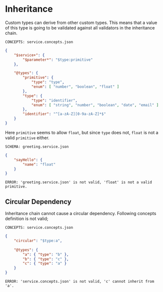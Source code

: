 # Inheritance

Custom types can derive from other custom types. This means that a value of this
type is going to be validated against all validators in the inheritance chain.

`CONCEPTS: service.concepts.json`

```json
{
    "$service+": {
        "$parameter*": "$type:primitive"
    },

    "@types": {
        "primitive": {
            "type": "type",
            "enum": [ "number", "boolean", "float" ]
        },
        "type": {
            "type": "identifier",
            "enum": [ "string", "number", "boolean", "date", "email" ]
        },
        "identifier": "^[a-zA-Z][0-9a-zA-Z]*$"
    }
}
```

Here `primitive` seems to allow `float`, but since `type` does not, `float` is
not a valid `primitive` either.

`SCHEMA: greeting.service.json`

```json
{
    "sayHello": {
        "name": "float"
    }
}
```

`ERROR: 'greeting.service.json' is not valid, 'float' is not a valid primitive.`

## Circular Dependency

Inheritance chain cannot cause a circular dependency. Following concepts
definition is not valid;

`CONCEPTS: service.concepts.json`

```json
{
    "circular": "$type:a",
    
    "@types": {
        "a": { "type": "b" },
        "b": { "type": "c" },
        "c": { "type": "a" }
    }
}
```

`ERROR: 'service.concepts.json' is not valid, 'c' cannot inherit from 'a'.`
